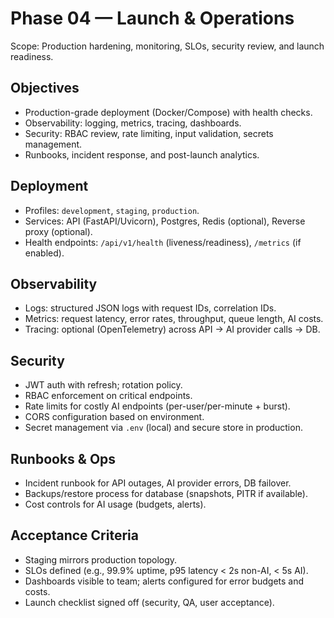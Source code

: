 # Phase 04 — Launch & Operations

Scope: Production hardening, monitoring, SLOs, security review, and launch readiness.

## Objectives
- Production-grade deployment (Docker/Compose) with health checks.
- Observability: logging, metrics, tracing, dashboards.
- Security: RBAC review, rate limiting, input validation, secrets management.
- Runbooks, incident response, and post-launch analytics.

## Deployment
- Profiles: `development`, `staging`, `production`.
- Services: API (FastAPI/Uvicorn), Postgres, Redis (optional), Reverse proxy (optional).
- Health endpoints: `/api/v1/health` (liveness/readiness), `/metrics` (if enabled).

## Observability
- Logs: structured JSON logs with request IDs, correlation IDs.
- Metrics: request latency, error rates, throughput, queue length, AI costs.
- Tracing: optional (OpenTelemetry) across API → AI provider calls → DB.

## Security
- JWT auth with refresh; rotation policy.
- RBAC enforcement on critical endpoints.
- Rate limits for costly AI endpoints (per-user/per-minute + burst).
- CORS configuration based on environment.
- Secret management via `.env` (local) and secure store in production.

## Runbooks & Ops
- Incident runbook for API outages, AI provider errors, DB failover.
- Backups/restore process for database (snapshots, PITR if available).
- Cost controls for AI usage (budgets, alerts).

## Acceptance Criteria
- Staging mirrors production topology.
- SLOs defined (e.g., 99.9% uptime, p95 latency < 2s non-AI, < 5s AI).
- Dashboards visible to team; alerts configured for error budgets and costs.
- Launch checklist signed off (security, QA, user acceptance).
